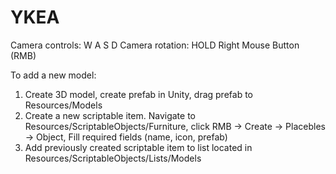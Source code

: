 # YKEA

Camera controls: W A S D
Camera rotation: HOLD Right Mouse Button (RMB)

To add a new model:
1. Create 3D model, create prefab in Unity, drag prefab to Resources/Models
2. Create a new scriptable item. Navigate to Resources/ScriptableObjects/Furniture, click RMB -> Create -> Placebles -> Object, Fill required fields (name, icon, prefab)
3. Add previously created scriptable item to list located in Resources/ScriptableObjects/Lists/Models

